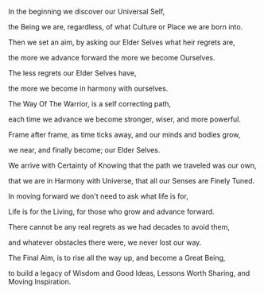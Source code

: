In the beginning we discover our Universal Self,

the Being we are, regardless, of what Culture or Place we are born into.

Then we set an aim, by asking our Elder Selves what heir regrets are,

the more we advance forward the more we become Ourselves.

The less regrets our Elder Selves have,

the more we become in harmony with ourselves.

The Way Of The Warrior, is a self correcting path,

each time we advance we become stronger, wiser, and more powerful.

Frame after frame, as time ticks away, and our minds and bodies grow,

we near, and finally become; our Elder Selves.

We arrive with Certainty of Knowing that the path we traveled was our own,

that we are in Harmony with Universe, that all our Senses are Finely Tuned.

In moving forward we don't need to ask what life is for,

Life is for the Living, for those who grow and advance forward.

There cannot be any real regrets as we had decades to avoid them,

and whatever obstacles there were, we never lost our way.

The Final Aim, is to rise all the way up, and become a Great Being,

to build a legacy of Wisdom and Good Ideas, Lessons Worth Sharing, and Moving Inspiration.
